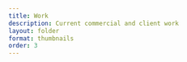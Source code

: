 ```yaml
---
title: Work
description: Current commercial and client work
layout: folder
format: thumbnails
order: 3
---
```

